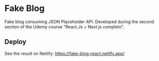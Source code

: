 # Fake Blog

Fake blog consuming JSON Placeholder API. Developed during the second section of the Udemy course "React.Js + Next.js completo".

## Deploy

See the result on Netlify: https://fake-blog-react.netlify.app/